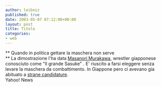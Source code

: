 ```yaml
---
author: leibniz
published: true
date: 2003-05-07 07:12:00+00:00
layout: post
title: Titolo
categories:
- web
---
```


 ** Quando in politica gettare la maschera non serve   
** La dimostrazione l'ha data  [   Masanori Murakawa](http://story.news.yahoo.com/news?tmpl=story&cid=573&ncid=757&e=1&u=/nm/20030506/od_nm/mask_dc), wrestler giapponese conosciuto come "Il grande Sasuke" . E' riuscito a farsi eleggere senza levare la maschera da combattimento. In Giappone pero ci avevano gia abituato a  [   strane candidature](http://leibniz.splinder.it/1051594228#192585).   
Yahoo! News
